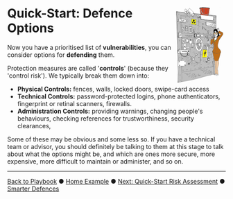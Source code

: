 # <img src="Defences.png" style="float:right; width:25%"/>Quick-Start: Defence Options

Now you have a prioritised list of **vulnerabilities**, you can consider options for **defending** them. 

Protection measures are called '**controls**' (because they 'control risk'). We typically break them down into: 

* **Physical Controls:** fences, walls, locked doors, swipe-card access
* **Technical Controls:** password-protected logins, phone authenticators, fingerprint or retinal scanners, firewalls.
* **Administration Controls:** providing warnings, changing people's behaviours, checking references for trustworthiness, security clearances, 

Some of these may be obvious and some less so. If you have a technical team or advisor, you should definitely be talking to them at this stage to talk about what the options might be, and which are ones more secure, more expensive, more difficult to maintain or administer, and so on. 

---

[Back to Playbook](./Playbook.md)  ●  [Home Example](examples/Home.md#Defences)  ●  [Next: Quick-Start Risk Assessment](./AssessRisks.md)  ●  [Smarter Defences](../smart/Defences.md)

